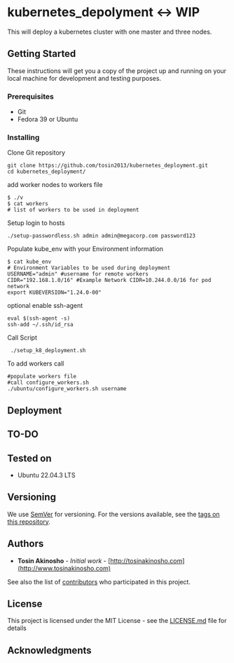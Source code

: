 # kubernetes_depolyment <-> WIP

This will deploy a kubernetes cluster with one master and three nodes.

## Getting Started

These instructions will get you a copy of the project up and running on your local machine for development and testing purposes.

### Prerequisites
* Git
* Fedora 39 or Ubuntu

### Installing
Clone Git repository
```
git clone https://github.com/tosin2013/kubernetes_deployment.git
cd kubernetes_deployment/
```
add worker nodes to workers file
```
$ ./v
$ cat workers
# list of workers to be used in deployment
```

Setup login to hosts
```
./setup-passwordless.sh admin admin@megacorp.com password123
```
Populate kube_env with your Environment information
```
$ cat kube_env
# Environment Variables to be used during deployment
USERNAME="admin" #username for remote workers
CIDR="192.168.1.0/16" #Example Network CIDR=10.244.0.0/16 for pod network
export KUBEVERSION="1.24.0-00"
```

optional enable ssh-agent
```
eval $(ssh-agent -s)
ssh-add ~/.ssh/id_rsa
```

Call Script
```
 ./setup_k8_deployment.sh
```

To add workers call
```
#populate workers file
#call configure_workers.sh
./ubuntu/configure_workers.sh username
```

## Deployment

## TO-DO


## Tested on
* Ubuntu 22.04.3 LTS

## Versioning

We use [SemVer](http://semver.org/) for versioning. For the versions available, see the [tags on this repository](https://github.com/your/project/tags).

## Authors

* **Tosin Akinosho** - *Initial work* - [http://tosinakinosho.com](http://www.tosinakinosho.com)

See also the list of [contributors](https://github.com/your/project/contributors) who participated in this project.

## License

This project is licensed under the MIT License - see the [LICENSE.md](LICENSE.md) file for details

## Acknowledgments
